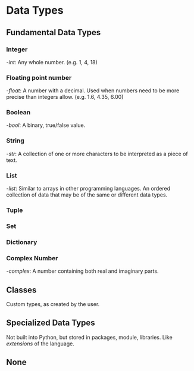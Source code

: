 # Data Types
## Fundamental Data Types
### **Integer**
_-int_: Any whole number. (e.g. 1, 4, 18)
### **Floating point number**
_-float_: A number with a decimal. Used when numbers need to be more precise than integers allow. (e.g. 1.6, 4.35, 6.00)
### **Boolean** 
_-bool_: A binary, true/false value.
### **String**
-_str_: A collection of one or more characters to be interpreted as a piece of text.
### **List**
_-list_: Similar to arrays in other programming languages. An ordered collection of data that may be of the same or different data types.
### **Tuple**

### **Set**

### **Dictionary**

### **Complex Number**
_-complex_: A number containing both real and imaginary parts.

## Classes
Custom types, as created by the user.

## Specialized Data Types
Not built into Python, but stored in packages, module, libraries. Like *extensions* of the language.

## None